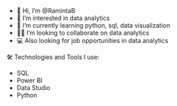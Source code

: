 - 👋 Hi, I’m @RamintaB
- 👀 I’m interested in data analytics
- 🌱 I’m currently learning python, sql, data visualization 
- 👩‍💻 I’m looking to collaborate on data analytics
- 💻 Also looking for job opportunities in data analytics

🛠️ Technologies and Tools I use:

- SQL
- Power BI
- Data Studio
- Python


<!---
RamintaB/RamintaB is a ✨ special ✨ repository because its `README.md` (this file) appears on your GitHub profile.
You can click the Preview link to take a look at your changes.
--->
